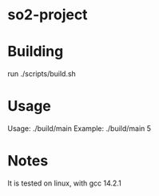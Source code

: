 # so2-project

# Building
run ./scripts/build.sh

# Usage

Usage: ./build/main <number of philosophers>
Example: ./build/main  5

# Notes
It is tested on linux, with gcc 14.2.1
